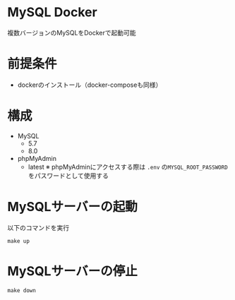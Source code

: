 # MySQL Docker

複数バージョンのMySQLをDockerで起動可能

# 前提条件

- dockerのインストール（docker-composeも同様）

# 構成

- MySQL
  - 5.7
  - 8.0
- phpMyAdmin
  - latest
※ phpMyAdminにアクセスする際は `.env` の`MYSQL_ROOT_PASSWORD` をパスワードとして使用する

# MySQLサーバーの起動

以下のコマンドを実行
```
make up
```

# MySQLサーバーの停止

```
make down
```
